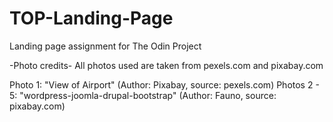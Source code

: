 # TOP-Landing-Page
Landing page assignment for The Odin Project

-Photo credits-
All photos used are taken from pexels.com and pixabay.com

Photo 1: "View of Airport" (Author: Pixabay, source: pexels.com)
Photos 2 - 5: "wordpress-joomla-drupal-bootstrap" (Author: Fauno, source: pixabay.com)